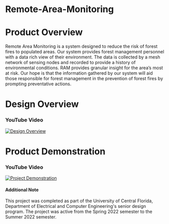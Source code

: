 # Remote-Area-Monitoring

# Product Overview
Remote Area Monitoring is a system designed to reduce the risk of forest fires to populated areas. Our system provides forest management personnel with a data rich view of their environment. The data is collected by a mesh network of sensing nodes and recorded to provide a history of environmental conditions. RAM provides granular insight for the area’s most at risk. Our hope is that the information gathered by our system will aid those responsible for forest management in the prevention of forest fires by prompting preventative actions.

# Design Overview
### YouTube Video
[![Design Overview](https://img.youtube.com/vi/89cSm1rO_VM/0.jpg)](https://youtu.be/89cSm1rO_VM "Remote Area Monitoring - Design Overview")

# Product Demonstration
### YouTube Video
[![Project Demonstration](https://img.youtube.com/vi/TYpCOS8Fa0I/0.jpg)](https://youtu.be/TYpCOS8Fa0I "Remote Area Monitoring - Project Demonstration")


#### Additional Note

This project was completed as part of the University of Central Florida, Department of Electrical and Computer Engineering's senior design program. The project was active from the Spring 2022 semester to the Summer 2022 semester.
